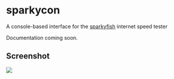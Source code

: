 # sparkycon
A console-based interface for the [sparkyfish](https://github.com/chrissnell/sparkyfish) internet speed tester

Documentation coming soon.

## Screenshot
<img src="http://island.nu/github/sparkycon/sparkycon.png">
